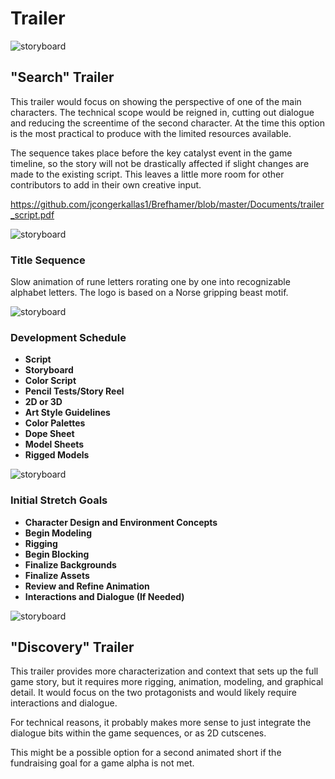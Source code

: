 # Trailer

![storyboard](https://github.com/jcongerkallas1/Brefhamer/blob/master/Images/forestsketchdetailed.jpg)
## "Search" Trailer 
This trailer would focus on showing the perspective of one of the main characters.  The technical scope would be reigned in, cutting out dialogue and reducing the screentime of the second character.  At the time this option is the most practical to produce with the limited resources available.  

The sequence takes place before the key catalyst event in the game timeline, so the story will not be drastically affected if slight changes are made to the existing script.  This leaves a little more room for other contributors to add in their own creative input.

https://github.com/jcongerkallas1/Brefhamer/blob/master/Documents/trailer_script.pdf

![storyboard](https://github.com/jcongerkallas1/Brefhamer/blob/master/Images/forest_thumbs3.jpg)

### Title Sequence
Slow animation of rune letters rorating one by one into recognizable alphabet letters.  The logo is based on a Norse gripping beast motif.

![storyboard](https://github.com/jcongerkallas1/Brefhamer/blob/master/Images/storyboard_panel_sample.jpg)

### Development Schedule
- **Script**
- **Storyboard**
- **Color Script**
- **Pencil Tests/Story Reel**
- **2D or 3D**
- **Art Style Guidelines**
- **Color Palettes**
- **Dope Sheet**
- **Model Sheets**
- **Rigged Models**

![storyboard](https://github.com/jcongerkallas1/Brefhamer/blob/master/Images/storyboard_panel.jpg)

### Initial Stretch Goals
- **Character Design and Environment Concepts**
- **Begin Modeling**
- **Rigging**
- **Begin Blocking**
- **Finalize Backgrounds**
- **Finalize Assets**
- **Review and Refine Animation**
- **Interactions and Dialogue (If Needed)**

![storyboard](https://github.com/jcongerkallas1/Brefhamer/blob/master/Images/forest_scene_pencil_sketch.jpg)
## "Discovery" Trailer
This trailer provides more characterization and context that sets up the full game story, but it requires more rigging, animation, modeling, and graphical detail.  It would focus on the two protagonists and would likely require interactions and dialogue.  

For technical reasons, it probably makes more sense to just integrate the dialogue bits within the game sequences, or as 2D cutscenes.

This might be a possible option for a second animated short if the fundraising goal for a game alpha is not met.
